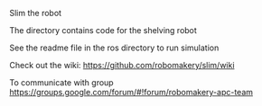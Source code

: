 Slim the robot

The directory contains code for the shelving robot

See the readme file in the ros directory to run simulation

Check out the wiki:
https://github.com/robomakery/slim/wiki

To communicate with group
https://groups.google.com/forum/#!forum/robomakery-apc-team
